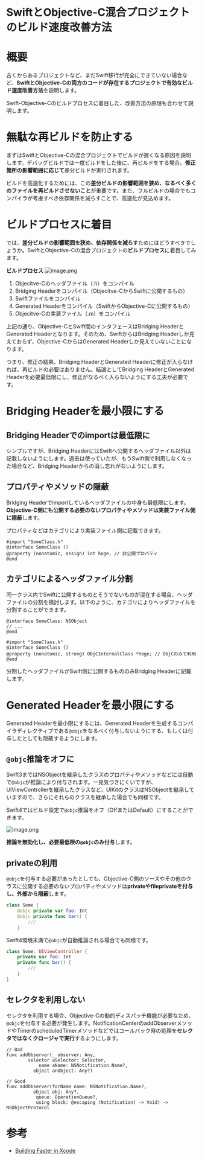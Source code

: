 # SwiftとObjective-C混合プロジェクトのビルド速度改善方法
# 概要
古くからあるプロジェクトなど、まだSwift移行が完全にできていない場合など、**SwiftとObjective-Cの両方のコードが存在するプロジェクトで有効なビルド速度改善方法**を説明します。

Swift-Objective-Cのビルドプロセスに着目した、改善方法の原理も合わせて説明します。

# 無駄な再ビルドを防止する
まずはSwiftとObjective-Cの混合プロジェクトでビルドが遅くなる原因を説明します。デバッグビルドでは一度ビルドをした後に、再ビルドをする場合、**修正箇所の影響範囲に応じて**差分ビルドが実行されます。

ビルドを高速化するためには、この**差分ビルドの影響範囲を狭め、なるべく多くのファイルを再ビルドさせないこと**が重要です。また、フルビルドの場合でもコンパイラが考慮すべき依存関係を減らすことで、高速化が見込めます。

# ビルドプロセスに着目
では、**差分ビルドの影響範囲を狭め、依存関係を減らす**ためにはどうすべきでしょうか。SwiftとObjective-Cの混合プロジェクトの**ビルドプロセス**に着目してみます。

**ビルドプロセス**
![image.png](https://qiita-image-store.s3.amazonaws.com/0/113553/5d5e49b2-abbe-30bb-4766-8ed570877e47.png)


1. Objecitve-Cのヘッダファイル（.h）をコンパイル
2. Bridging Headerをコンパイル（Objecitve-CからSwiftに公開するもの）
3. Swiftファイルをコンパイル
4. Generated Headerをコンパイル（SwiftからObjective-Cに公開するもの）
5. Objecitve-Cの実装ファイル（.m）をコンパイル

上記の通り、Objective-CとSwift間のインタフェースはBridging HeaderとGenerated Headerとなります。そのため、SwiftからはBridging Headerしか見えておらず、Objective-CからはGenerated Headerしか見えていないことになります。

つまり、修正の結果、Bridging HeaderとGenerated Headerに修正が入らなければ、再ビルドの必要はありません。結論としてBridging HeaderとGenerated Headerを必要最低限にし、修正がなるべく入らないようにする工夫が必要です。

# Bridging Headerを最小限にする

## Bridging Headerでのimportは最低限に
シンプルですが、Bridging HeaderにはSwiftへ公開するヘッダファイル以外は記載しないようにします。過去は使っていたが、もうSwift側で利用しなくなった場合など、Bridging Headerからの消し忘れがないようにします。

## プロパティやメソッドの隠蔽
Bridging Headerでimportしているヘッダファイルの中身も最低限にします。
**Objective-C側にも公開する必要のないプロパティやメソッドは実装ファイル側に隠蔽**します。

プロパティなどはカテゴリにより実装ファイル側に記載できます。

```objc:実装ファイル
#import "SomeClass.h"
@interface SomeClass ()
@property (nonatomic, assign) int hoge; // 非公開プロパティ
@end
```

## カテゴリによるヘッダファイル分割
同一クラス内でSwiftに公開するものとそうでないものが混在する場合、ヘッダファイルの分割を検討します。以下のように、カテゴリによりヘッダファイルを分割することができます。

```objc:Swift側に公開するヘッダファイル
@interface SomeClass: NSObject
// ...
@end
```

```objc:ObjCのみに公開するヘッダファイル
#import "SomeClass.h"
@interface SomeClass ()
@property (nonatomic, strong) ObjCInternalClass *hoge; // ObjCのみで利用
@end
```

分割したヘッダファイルがSwift側に公開するもののみBridging Headerに記載します。

# Generated Headerを最小限にする
Generated Headerを最小限にするには、Generated Headerを生成するコンパイラディレクティブである`@objc`をなるべく付与しないようにする、もしくは付与したとしても隠蔽するようにします。

## `@objc`推論をオフに
Swift3まではNSObjectを継承したクラスのプロパティやメソッドなどには自動で`@objc`が推論により付与されます。一見気づきにくいですが、UIViewControllerを継承したクラスなど、UIKitのクラスはNSObjectを継承していますので、さらにそれらのクラスを継承した場合でも同様です。

Swift4ではビルド設定で`@objc`推論をオフ（OffまたはDefault）にすることができます。

![image.png](https://qiita-image-store.s3.amazonaws.com/0/113553/d176bc3f-29bc-a929-01f3-791d7d0e8ee3.png)

**推論を無効化し、必要最低限の`@objc`のみ付与**します。

## privateの利用
`@objc`を付与する必要があったとしても、Objective-C側のソースやその他のクラスに公開する必要のないプロパティやメソッドは**privateやfileprivateを付与し、外部から隠蔽**します。

```swift
class Some {
    @objc private var foo: Int
    @objc private func bar() { 
        ///
    }
```

Swift4環境未満で`@objc`が自動推論される場合でも同様です。

```swift
class Some: UIViewController {
    private var foo: Int
    private func bar() { 
        ///
    }
}
```

## セレクタを利用しない
セレクタを利用する場合、Objective-Cの動的ディスパッチ機能が必要なため、`@objc`を付与する必要が発生します。NotificationCenterのaddObserverメソッドやTimerのscheduledTimerメソッドなどではコールバック時の処理を**セレクタではなくクロージャで実行**するようにします。

```swift:コールバックにセレクタを利用したAPI
// Bad
func addObserver(_ observer: Any, 
        selector aSelector: Selector, 
            name aName: NSNotification.Name?, 
          object anObject: Any?)
```

```swift:コールバックにクロージャを利用したAPI
// Good
func addObserver(forName name: NSNotification.Name?, 
          object obj: Any?, 
           queue: OperationQueue?, 
           using block: @escaping (Notification) -> Void) -> NSObjectProtocol
```

# 参考
 - [Building Faster in Xcode](https://developer.apple.com/videos/play/wwdc2018/408/)

